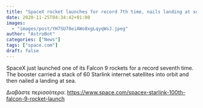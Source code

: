 ```yaml
---
title: "SpaceX rocket launches for record 7th time, nails landing at sea in 100th Falcon 9 mission"
date: 2020-11-25T04:34:42+01:00
images:
  - "images/post/YH7SU78eiAWo8xgLqyqWsJ.jpeg"
author: "AstroBot"
categories: ["News"]
tags: ["space.com"]
draft: false
---
```


SpaceX just launched one of its Falcon 9 rockets for a record seventh time. The booster carried a stack of 60 Starlink internet satellites into orbit and then nailed a landing at sea. 

Διαβάστε περισσότερα: https://www.space.com/spacex-starlink-100th-falcon-9-rocket-launch
